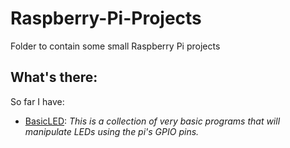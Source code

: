 # Raspberry-Pi-Projects
Folder to contain some small Raspberry Pi projects

## What's there:
So far I have:
* [BasicLED](BasicLED): *This is a collection of very basic programs that will manipulate LEDs using the pi's GPIO pins.*

